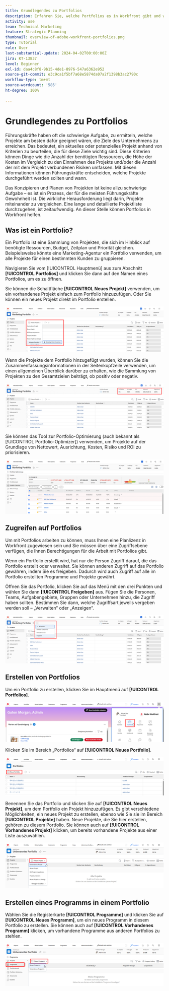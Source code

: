 ```yaml
---
title: Grundlegendes zu Portfolios
description: Erfahren Sie, welche Portfolios es in Workfront gibt und wie sie Ihnen dabei helfen können, Projekte zu priorisieren und sie miteinander zu vergleichen.
activity: use
team: Technical Marketing
feature: Strategic Planning
thumbnail: overview-of-adobe-workfront-portfolios.png
type: Tutorial
role: User
last-substantial-update: 2024-04-02T00:00:00Z
jira: KT-13837
level: Beginner
exl-id: daa4c8f8-9b15-4de1-8976-547a6362e952
source-git-commit: e3c9ca1f5bf7a68e5874da07a2f1398b3ac2790c
workflow-type: tm+mt
source-wordcount: '585'
ht-degree: 100%

---
```


# Grundlegendes zu Portfolios

Führungskräfte haben oft die schwierige Aufgabe, zu ermitteln, welche Projekte am besten dafür geeignet wären, die Ziele des Unternehmens zu erreichen. Das bedeutet, ein aktuelles oder potenzielles Projekt anhand von Kriterien zu beurteilen, die für diese Ziele wichtig sind. Diese Kriterien können Dinge wie die Anzahl der benötigten Ressourcen, die Höhe der Kosten im Vergleich zu den Einnahmen des Projekts und/oder die Anzahl der mit dem Projekt verbundenen Risiken umfassen. Mit diesen Informationen können Führungskräfte entscheiden, welche Projekte durchgeführt werden sollten und wann.

Das Konzipieren und Planen von Projekten ist keine allzu schwierige Aufgabe – es ist ein Prozess, der für die meisten Führungskräfte Gewohnheit ist. Die wirkliche Herausforderung liegt darin, Projekte miteinander zu vergleichen. Eine lange und detaillierte Projektliste durchzugehen, ist zeitaufwendig. An dieser Stelle können Portfolios in Workfront helfen.

## Was ist ein Portfolio?

Ein Portfolio ist eine Sammlung von Projekten, die sich im Hinblick auf benötigte Ressourcen, Budget, Zeitplan und Priorität gleichen. Beispielsweise könnte eine Marketing-Agentur ein Portfolio verwenden, um alle Projekte für einen bestimmten Kunden zu gruppieren.

Navigieren Sie vom [!UICONTROL Hauptmenü] aus zum Abschnitt **[!UICONTROL Portfolios]** und klicken Sie dann auf den Namen eines Portfolios, um es zu öffnen.

Sie können die Schaltfläche **[!UICONTROL Neues Projekt]** verwenden, um ein vorhandenes Projekt einfach zum Portfolio hinzuzufügen. Oder Sie können ein neues Projekt direkt im Portfolio erstellen.

![Ein Bild des Dropdown-Menüs für die Schaltfläche [!UICONTROL Neues Projekt]](assets/01-portfolio-management3.png)

Wenn die Projekte dem Portfolio hinzugefügt wurden, können Sie die Zusammenfassungsinformationen in der Seitenkopfzeile verwenden, um einen allgemeinen Überblick darüber zu erhalten, wie die Sammlung von Projekten zu den Gesamtzielen beiträgt, ob positiv oder negativ.

![Ein Bild der Zusammenfassungsinformationen der Seitenkopfzeile](assets/02-portfolio-management1.png)

Sie können das Tool zur Portfolio-Optimierung (auch bekannt als [!UICONTROL Portfolio-Optimizer]) verwenden, um Projekte auf der Grundlage von Nettowert, Ausrichtung, Kosten, Risiko und ROI zu priorisieren.

![Ein Bild zur Priorisierung von Projekten in einem Portfolio](assets/03-portfolio-management2.png)

## Zugreifen auf Portfolios

Um mit Portfolios arbeiten zu können, muss Ihnen eine Planlizenz in Workfront zugewiesen sein und Sie müssen über eine Zugriffsebene verfügen, die Ihnen Berechtigungen für die Arbeit mit Portfolios gibt.

Wenn ein Portfolio erstellt wird, hat nur die Person Zugriff darauf, die das Portfolio erstellt oder verwaltet. Sie können anderen Zugriff auf das Portfolio gewähren, indem Sie es freigeben. Dadurch wird auch Zugriff auf alle im Portfolio erstellten Programme und Projekte gewährt.

Öffnen Sie das Portfolio, klicken Sie auf das Menü mit den drei Punkten und wählen Sie dann **[!UICONTROL Freigeben]** aus. Fügen Sie die Personen, Teams, Aufgabengebiete, Gruppen oder Unternehmen hinzu, die Zugriff haben sollten. Bestimmen Sie dann, welche Zugriffsart jeweils vergeben werden soll – „Verwalten“ oder „Anzeigen“.

![Ein Bild der Option [!UICONTROL Freigeben] in einem [!DNL Workfront]Portfolio](assets/04-portfolio-management11.png)

## Erstellen von Portfolios

Um ein Portfolio zu erstellen, klicken Sie im Hauptmenü auf **[!UICONTROL Portfolios]**.

![Ein Bild des Hauptmenüs ](assets/create-portfolio-1.png)

Klicken Sie im Bereich „Portfolios“ auf **[!UICONTROL Neues Portfolio]**.

![Ein Bild des Bereichs „Portfolios“ ](assets/create-portfolio-2.png)

Benennen Sie das Portfolio und klicken Sie auf **[!UICONTROL Neues Projekt]**, um dem Portfolio ein Projekt hinzuzufügen. Es gibt verschiedene Möglichkeiten, ein neues Projekt zu erstellen, ebenso wie Sie sie im Bereich **[!UICONTROL Projekte]** haben. Neue Projekte, die Sie hier erstellen, gehören zu diesem Portfolio. Sie können auch auf **[!UICONTROL Vorhandenes Projekt]** klicken, um bereits vorhandene Projekte aus einer Liste auszuwählen.

![Ein Bild des Menüs „Neues Projekt“ ](assets/create-portfolio-3.png)

## Erstellen eines Programms in einem Portfolio

Wählen Sie die Registerkarte **[!UICONTROL Programme]** und klicken Sie auf **[!UICONTROL Neues Programm]**, um ein neues Programm in diesem Portfolio zu erstellen. Sie können auch auf **[!UICONTROL Vorhandenes Programm]** klicken, um vorhandene Programme aus anderen Portfolios zu stehlen.

![Ein Bild des Menüs „Neues Programm“ ](assets/create-portfolio-4.png)

<!--
Pro-tips graphic
If a user can't access a specific portfolio, make sure it's shared with them. The Workfront access level determines that a user can access portfolios in general, but sharing makes sure they can see specific portfolios. 
-->

<!--
Learn more graphic and links to documentation articles
* Portfolio overview   
* Create a portfolio 
* Create and manage portfolios 
* Navigate within a portfolio 
* Share a portfolio   
-->

